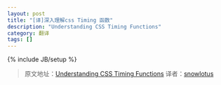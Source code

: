 ```yaml
---
layout: post
title: "[译]深入理解css Timing 函数"
description: "Understanding CSS Timing Functions"
category: 翻译
tags: []
---
```

{% include JB/setup %}

>原文地址：[Understanding CSS Timing Functions](http://www.smashingmagazine.com/2014/04/15/understanding-css-timing-functions/)
>译者：[snowlotus]()